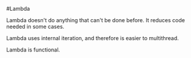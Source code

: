 #Lambda

Lambda doesn't do anything that can't be done before. It reduces code needed in some cases. 

Lambda uses internal iteration, and therefore is easier to multithread. 

Lambda is functional. 
